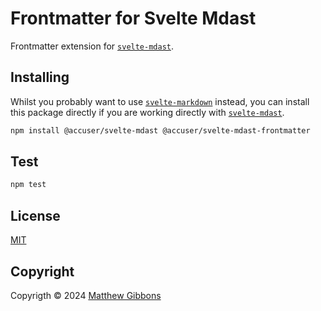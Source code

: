 # Frontmatter for Svelte Mdast

Frontmatter extension for [`svelte-mdast`](https://github.com/accuser/svelte-mdast).

## Installing

Whilst you probably want to use [`svelte-markdown`](https://github.com/accuser/svelte-markdown) instead, you can install this package directly if you are working directly with [`svelte-mdast`](https://github.com/accuser/svelte-mdast).

```sh
npm install @accuser/svelte-mdast @accuser/svelte-mdast-frontmatter
```

## Test

```sh
npm test
```

## License

[MIT](LICENSE)

## Copyright

Copyrigth &copy; 2024 [Matthew Gibbons](https://github.com/accuser)
